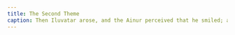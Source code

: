 ```yaml
---
title: The Second Theme
caption: Then Iluvatar arose, and the Ainur perceived that he smiled; and he lifted up his left hand, and a new theme began amid the storm, like and yet unlike to the former theme, and it gathered power and had new beauty. But the discord of Melkor rose in uproar and contended with it, and again there was a war of sound more violent than before, until many of the Ainur were dismayed and sang no longer, and Melkor had the mastery. Then again Iluvatar arose, and the Ainur perceived that his countenance was stern; and he lifted up his right hand, and behold! a third theme grew amid the confusion, and it was unlike the others. For it seemed at first soft and sweet, a mere rippling of gentle sounds in delicate melodies; but it could not be quenched, and it took to itself power and profundity. And it seemed at last that there were two musics progressing at one time before the seat of Iluvatar, and they were utterly at variance. The one was deep and wide and beautiful, but slow and blended with an immeasurable sorrow, from which its beauty chiefly came. The other had now achieved a unity of its own; but it was loud, and vain, and endlessly repeated; and it had little harmony, but rather a clamorous unison as of many trumpets braying upon a few notes.
---
```

